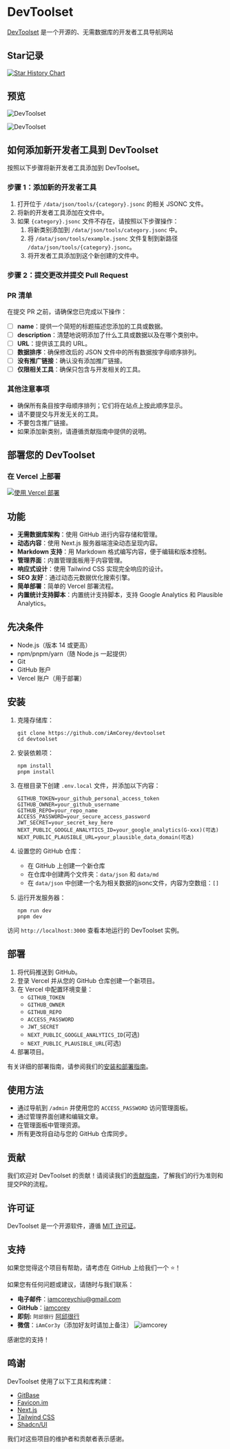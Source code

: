 # DevToolset

[DevToolset](https://DevToolset.net/) 是一个开源的、无需数据库的开发者工具导航网站

## Star记录

[![Star History Chart](https://api.star-history.com/svg?repos=iamcorey/devtoolset&type=Date)](https://star-history.com/#iamcorey/devtoolset&Date)


## 预览
![DevToolset](https://img.magicbox.tools/screenshot_img/devtoolset.png)


![DevToolset](https://img.magicbox.tools/screenshot_img/devtoolset.png)

## 如何添加新开发者工具到 DevToolset

按照以下步骤将新开发者工具添加到 DevToolset。

### 步骤 1：添加新的开发者工具

1. 打开位于 `/data/json/tools/{category}.jsonc` 的相关 JSONC 文件。
2. 将新的开发者工具添加在文件中。
3. 如果 `{category}.jsonc` 文件不存在，请按照以下步骤操作：
   1. 将新类别添加到 `/data/json/tools/category.jsonc` 中。
   2. 将 `/data/json/tools/example.jsonc` 文件复制到新路径 `/data/json/tools/{category}.jsonc`。
   3. 将开发者工具添加到这个新创建的文件中。

### 步骤 2：提交更改并提交 Pull Request

### PR 清单

在提交 PR 之前，请确保您已完成以下操作：

- [ ] **name**：提供一个简短的标题描述您添加的工具或数据。
- [ ] **description**：清楚地说明添加了什么工具或数据以及在哪个类别中。
- [ ] **URL**：提供该工具的 URL。
- [ ] **数据排序**：确保修改后的 JSON 文件中的所有数据按字母顺序排列。
- [ ] **没有推广链接**：确认没有添加推广链接。
- [ ] **仅限相关工具**：确保只包含与开发相关的工具。

### 其他注意事项

- 确保所有条目按字母顺序排列；它们将在站点上按此顺序显示。
- 请不要提交与开发无关的工具。
- 不要包含推广链接。
- 如果添加新类别，请遵循贡献指南中提供的说明。

## 部署您的 DevToolset

### 在 Vercel 上部署

[![使用 Vercel 部署](https://vercel.com/button)](https://vercel.com/new/clone?repository-url=https%3A%2F%2Fgithub.com%2FiAmCorey%2Fdevtoolset&project-name=devtoolset&repository-name=devtoolset&external-id=https%3A%2F%2Fgithub.com%2FiAmCoreye%2Fdevtoolset%2Ftree%2Fmain)

## 功能

- **无需数据库架构**：使用 GitHub 进行内容存储和管理。
- **动态内容**：使用 Next.js 服务器端渲染动态呈现内容。
- **Markdown 支持**：用 Markdown 格式编写内容，便于编辑和版本控制。
- **管理界面**：内置管理面板用于内容管理。
- **响应式设计**：使用 Tailwind CSS 实现完全响应的设计。
- **SEO 友好**：通过动态元数据优化搜索引擎。
- **简单部署**：简单的 Vercel 部署流程。
- **内置统计支持脚本**：内置统计支持脚本，支持 Google Analytics 和 Plausible Analytics。

## 先决条件

- Node.js（版本 14 或更高）
- npm/pnpm/yarn（随 Node.js 一起提供）
- Git
- GitHub 账户
- Vercel 账户（用于部署）

## 安装

1. 克隆存储库：
   ```
   git clone https://github.com/iAmCorey/devtoolset
   cd devtoolset
   ```

2. 安装依赖项：
   ```
   npm install
   pnpm install
   ```

3. 在根目录下创建 `.env.local` 文件，并添加以下内容：
   ```
   GITHUB_TOKEN=your_github_personal_access_token
   GITHUB_OWNER=your_github_username
   GITHUB_REPO=your_repo_name
   ACCESS_PASSWORD=your_secure_access_password
   JWT_SECRET=your_secret_key_here
   NEXT_PUBLIC_GOOGLE_ANALYTICS_ID=your_google_analytics(G-xxx)(可选)
   NEXT_PUBLIC_PLAUSIBLE_URL=your_plausible_data_domain(可选)
   ```

4. 设置您的 GitHub 仓库：
   - 在 GitHub 上创建一个新仓库
   - 在仓库中创建两个文件夹：`data/json` 和 `data/md`
   - 在 `data/json` 中创建一个名为相关数据的jsonc文件，内容为空数组：`[]`

5. 运行开发服务器：
   ```
   npm run dev
   pnpm dev
   ```

访问 `http://localhost:3000` 查看本地运行的 DevToolset 实例。

## 部署

1. 将代码推送到 GitHub。
2. 登录 Vercel 并从您的 GitHub 仓库创建一个新项目。
3. 在 Vercel 中配置环境变量：
   - `GITHUB_TOKEN`
   - `GITHUB_OWNER`
   - `GITHUB_REPO`
   - `ACCESS_PASSWORD`
   - `JWT_SECRET`
   - `NEXT_PUBLIC_GOOGLE_ANALYTICS_ID`(可选)
   - `NEXT_PUBLIC_PLAUSIBLE_URL`(可选)
4. 部署项目。

有关详细的部署指南，请参阅我们的[安装和部署指南](/data/md/deploy-own-devtoolset.md)。

## 使用方法

- 通过导航到 `/admin` 并使用您的 `ACCESS_PASSWORD` 访问管理面板。
- 通过管理界面创建和编辑文章。
- 在管理面板中管理资源。
- 所有更改将自动与您的 GitHub 仓库同步。

## 贡献

我们欢迎对 DevToolset 的贡献！请阅读我们的[贡献指南](/data/md/add-new-developer-tools.md)，了解我们的行为准则和提交PR的流程。

## 许可证

DevToolset 是一个开源软件，遵循 [MIT 许可证](./LICENSE)。

## 支持

如果您觉得这个项目有帮助，请考虑在 GitHub 上给我们一个 ⭐！

如果您有任何问题或建议，请随时与我们联系：

- **电子邮件**：[iamcoreychiu@gmail.com](mailto:iamcoreychiu@gmail.com)
- **GitHub**：[iamcorey](https://github.com/iamcorey)
- **即刻:** `阿邱很行` [阿邱很行](https://okjk.co/mFe3NR)
- **微信**：`iAmCor3y`（添加好友时请加上备注）
![iamcorey](https://img.magicbox.tools/screenshot_img/iamcoreywechat.jpg) 

感谢您的支持！

## 鸣谢

DevToolset 使用了以下工具和库构建：
- [GitBase](https://gitbase.app/) 
- [Favicon.im](https://favicon.im/) 
- [Next.js](https://nextjs.org/)
- [Tailwind CSS](https://tailwindcss.com/)
- [Shadcn/UI](https://ui.shadcn.com/)

我们对这些项目的维护者和贡献者表示感谢。
